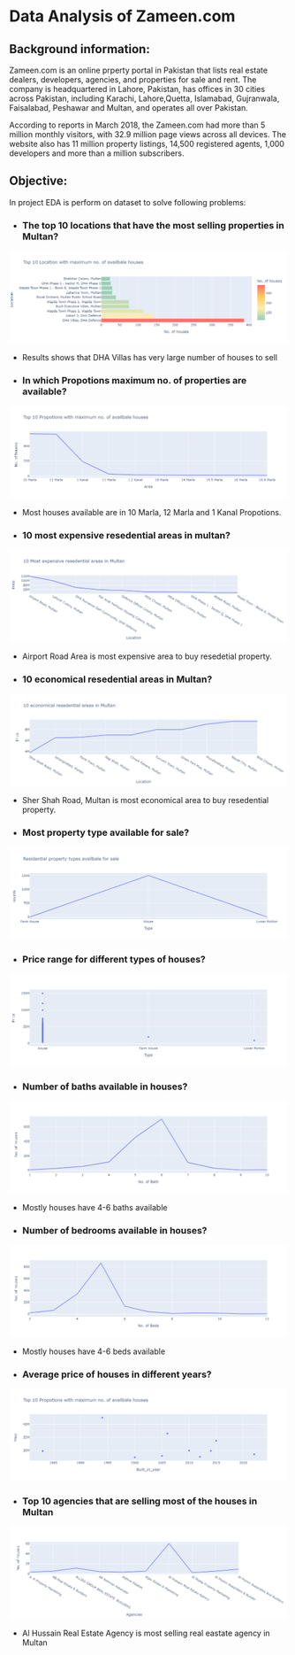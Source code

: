 # Data Analysis of Zameen.com
## Background information:

Zameen.com  is an online prperty portal in Pakistan that lists real estate dealers, developers, agencies, and properties for sale and rent. The company is headquartered in Lahore, Pakistan, has offices in 30 cities across Pakistan, including Karachi, Lahore,Quetta, Islamabad, Gujranwala, Faisalabad, Peshawar and Multan, and operates all over Pakistan.

According to reports in March 2018, the Zameen.com had more than 5 million monthly visitors, with 32.9 million page views across all devices. The website also has 11 million property listings, 14,500 registered agents, 1,000 developers and more than a million subscribers.



## Objective:
In project EDA is perform on dataset to solve following problems:

- ### The top 10 locations that have the most selling properties in Multan?

![Location](https://github.com/InshalFaheem/EDA-of-Zameen.com/blob/main/images/top10%20loc.png?raw=true)
- Results shows that DHA Villas has very large number of houses to sell


- ### In which Propotions maximum no. of properties are available?
![Prpo](https://github.com/InshalFaheem/EDA-of-Zameen.com/blob/main/images/top%2010%20dimensions.png?raw=true)
- Most houses available are in 10 Marla, 12 Marla and 1 Kanal Propotions.
- ### 10 most expensive resedential areas in multan?
![Exp](https://github.com/InshalFaheem/EDA-of-Zameen.com/blob/main/images/most%20expensive%20areas.png?raw=true)
- Airport Road Area is most expensive area to buy resedetial property.
- ### 10 economical resedential areas in Multan?
![Ecp](https://github.com/InshalFaheem/EDA-of-Zameen.com/blob/main/images/ecnomical%20areas.png?raw=true)
- Sher Shah Road, Multan is most economical area to buy resedential property.

- ### Most property type available for sale?
![type](https://github.com/InshalFaheem/EDA-of-Zameen.com/blob/main/images/types%20of%20houses.png?raw=true)

- ### Price range for different types of houses?
![price](https://github.com/InshalFaheem/EDA-of-Zameen.com/blob/main/images/price%20vs%20type.png?raw=true)

- ### Number of baths available in houses?
![baths](https://github.com/InshalFaheem/EDA-of-Zameen.com/blob/main/images/no%20of%20baths.png?raw=true)
- Mostly houses have 4-6 baths available

- ### Number of bedrooms available in houses?
![beds](https://github.com/InshalFaheem/EDA-of-Zameen.com/blob/main/images/no%20of%20beds.png?raw=true)
- Mostly houses have 4-6 beds available

- ### Average price of houses in different years?
![pric](https://github.com/InshalFaheem/EDA-of-Zameen.com/blob/main/images/built%20year.png?raw=true)

- ### Top 10 agencies that are selling most of the houses in Multan
![ageci](https://github.com/InshalFaheem/EDA-of-Zameen.com/blob/main/images/agencies.png?raw=true)
- Al Hussain Real Estate Agency is most selling real eastate agency in Multan 

